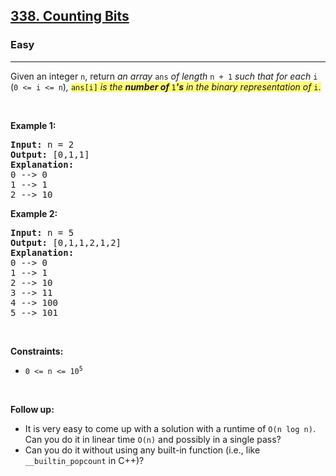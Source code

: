 <h2><a href="https://leetcode.com/problems/counting-bits/">338. Counting Bits</a></h2><h3>Easy</h3><hr><div><p>Given an integer <code>n</code>, return <em>an array </em><code>ans</code><em> of length </em><code>n + 1</code><em> such that for each </em><code>i</code><em> </em>(<code>0 &lt;= i &lt;= n</code>)<em>, </em><code><gistnote class="gistnote-highlight" highlightid="6cc96425-257b-474d-aba5-7154c04a213d" colornum="3" style="background-color: rgb(255, 251, 120);" id="6cc96425-257b-474d-aba5-7154c04a213d">ans[i]</gistnote></code><em><gistnote class="gistnote-highlight" highlightid="6cc96425-257b-474d-aba5-7154c04a213d" colornum="3" style="background-color: rgb(255, 251, 120);"> is the </gistnote><strong><gistnote class="gistnote-highlight" highlightid="6cc96425-257b-474d-aba5-7154c04a213d" colornum="3" style="background-color: rgb(255, 251, 120);">number of </gistnote></strong></em><code><gistnote class="gistnote-highlight" highlightid="6cc96425-257b-474d-aba5-7154c04a213d" colornum="3" style="background-color: rgb(255, 251, 120);">1</gistnote></code><em><strong><gistnote class="gistnote-highlight" highlightid="6cc96425-257b-474d-aba5-7154c04a213d" colornum="3" style="background-color: rgb(255, 251, 120);">'s</gistnote></strong><gistnote class="gistnote-highlight" highlightid="6cc96425-257b-474d-aba5-7154c04a213d" colornum="3" style="background-color: rgb(255, 251, 120);"> in the binary representation of </gistnote></em><code><gistnote class="gistnote-highlight" highlightid="6cc96425-257b-474d-aba5-7154c04a213d" colornum="3" style="background-color: rgb(255, 251, 120);">i</gistnote></code><gistnote class="gistnote-highlight" highlightid="6cc96425-257b-474d-aba5-7154c04a213d" colornum="3" style="background-color: rgb(255, 251, 120);">.</gistnote></p>

<p>&nbsp;</p>
<p><strong>Example 1:</strong></p>

<pre><strong>Input:</strong> n = 2
<strong>Output:</strong> [0,1,1]
<strong>Explanation:</strong>
0 --&gt; 0
1 --&gt; 1
2 --&gt; 10
</pre>

<p><strong>Example 2:</strong></p>

<pre><strong>Input:</strong> n = 5
<strong>Output:</strong> [0,1,1,2,1,2]
<strong>Explanation:</strong>
0 --&gt; 0
1 --&gt; 1
2 --&gt; 10
3 --&gt; 11
4 --&gt; 100
5 --&gt; 101
</pre>

<p>&nbsp;</p>
<p><strong>Constraints:</strong></p>

<ul>
	<li><code>0 &lt;= n &lt;= 10<sup>5</sup></code></li>
</ul>

<p>&nbsp;</p>
<p><strong>Follow up:</strong></p>

<ul>
	<li>It is very easy to come up with a solution with a runtime of <code>O(n log n)</code>. Can you do it in linear time <code>O(n)</code> and possibly in a single pass?</li>
	<li>Can you do it without using any built-in function (i.e., like <code>__builtin_popcount</code> in C++)?</li>
</ul>
</div>